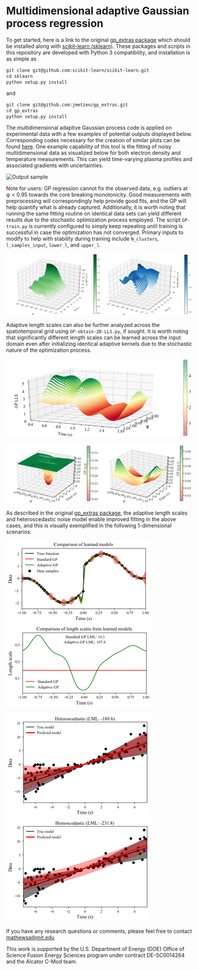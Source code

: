 # Multidimensional adaptive Gaussian process regression

To get started, here is a link to the original [gp_extras package](https://github.com/jmetzen/gp_extras) which should be installed along with [scikit-learn (sklearn)](https://github.com/scikit-learn/scikit-learn). These packages and scripts in this repository are developed with Python 3 compatibility, and installation is as simple as

    git clone git@github.com:scikit-learn/scikit-learn.git
    cd sklearn
    python setup.py install

and

    git clone git@github.com:jmetzen/gp_extras.git
    cd gp_extras
    python setup.py install

The multidimensional adaptive Gaussian process code is applied on experimental data with a few examples of potential outputs displayed below. Corresponding codes necessary for the creation of similar plots can be found [here](https://github.com/AbhilashMathews/gp_extras_applications/tree/master/codes). One example capability of this tool is the fitting of noisy multidimensional data as visualized below for both electron density and temperature measurements. This can yield time-varying plasma profiles and associated gradients with uncertainties.

![Output sample](https://github.com/AbhilashMathews/gp_extras_applications/blob/master/outputs/2D_GPR-1160718013.gif)

Note for users: GP regression cannot fix the observed data, e.g. outliers at ψ < 0.95 towards the core breaking monotonicity. Good measurements with preprocessing will correspondingly help provide good fits, and the GP will help quantify what is already captured. Additionally, it is worth noting that running the same fitting routine on identical data sets can yield different results due to the stochastic optimization process employed. The script `GP-train.py` is currently configured to simply keep repeating until training is successful in case the optimization has not converged. Primary inputs to modify to help with stability during training include `N_clusters`, `l_samples_input`, `lower_l`, and `upper_l`.

![alt tag](https://github.com/AbhilashMathews/gp_extras_applications/blob/master/outputs/2D-GPR_n%2Bdndx.png)

Adaptive length scales can also be further analyzed across the spatiotemporal grid using `GP-obtain-2D-LLS.py`, if sought. It is worth noting that significantly different length scales can be learned across the input domain even after initializing identical adaptive kernels due to the stochastic nature of the optimization process. 

![alt tag](https://github.com/AbhilashMathews/gp_extras_applications/blob/master/outputs/lls_2d_n.png)

![alt tag](https://github.com/AbhilashMathews/gp_extras_applications/blob/master/outputs/lls_2D_n%2BT.png)

As described in the original [gp_extras package](https://github.com/jmetzen/gp_extras), the adaptive length scales and heteroscedastic noise model enable improved fitting in the above cases, and this is visually exemplified in the following 1-dimensional scenarios:

![alt tag](https://github.com/AbhilashMathews/gp_extras_applications/blob/master/outputs/lls_1d_data.png) ![alt tag](https://github.com/AbhilashMathews/gp_extras_applications/blob/master/outputs/lls_1d_scales.png)

![alt tag](https://github.com/AbhilashMathews/gp_extras_applications/blob/master/outputs/heteroscedastic.png) ![alt tag](https://github.com/AbhilashMathews/gp_extras_applications/blob/master/outputs/homoscedastic.png)

If you have any research questions or comments, please feel free to contact mathewsa@mit.edu

This work is supported by the U.S. Department of Energy (DOE) Office of Science Fusion Energy Sciences program under contract DE-SC0014264 and the Alcator C-Mod team. 
